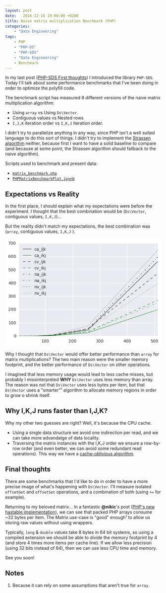 ```yaml
---
layout: post
date:   2016-12-16 19:00:00 +0200
title: Naive matrix multiplication Benchmark (PHP)
categories:
    - "Data Engineering"
tags:
    - PHP
    - "PHP-DS"
    - "PHP-SDS"
    - "Data Engineering"
    - Benchmark
---
```


In my last post ([PHP-SDS First thoughts](/blog/2016/12/01/php-sds-first-thoughts)) I introduced the library `PHP-SDS`.
Today I'll talk about some performance benchmarks that I've been doing in order to optimize the polyfill code.

The benchmark script has measured 8 different versions of the naive matrix multiplication algorithm:

  * Using `array` vs Using `Ds\Vector`.
  * Contiguous values vs Nested rows
  * `I,J,K` iteration order vs `I,K,J` iteration order.

I didn't try to parallelize anything in any way, since PHP isn't a well suited language to do this sort of things. I
didn't try to implement the [Strassen algorithm](https://en.wikipedia.org/wiki/Strassen_algorithm) neither, because
first I want to have a solid baseline to compare (and because at some point, the Strassen algorithm should fallback to
the naive algorithm).

Scripts used to benchmark and present data:

  * [`matrix_benchmark.php`](https://gist.github.com/castarco/5b051f9e7df04a2de87d3268f01ea461)
  * [`PHPMatrixBenchmarkPlot.ipynb`](https://gist.github.com/castarco/8591dc20e2740215709ede9566eaa826)

## Expectations vs Reality

In the first place, I should explain what my expectations were before the experiment. I thought that the best
combination would be (`Ds\Vector`, contiguous values, `I,K,J`)...

But the reality didn't match my expectations, the best combination was (`array`, contiguous values, `I,K,J` ).

![Matrix Benchmark](/images/2016/20161216_matrix_benchmark.png)

Why I thought that `Ds\Vector` would offer better performance than `array` for matrix multiplications? The two main
reason were the smaller memory footprint, and the better performance of `Ds\Vector` on other operations.

I imagined that less memory usage would lead to less cache misses, but probably I missinterpreted **WHY** `Ds\Vector`
uses less memory than array. The reason was not that `Ds\Vector` uses less bytes per item, but that `Ds\Vector` uses a
"smarter"¹ algorithm to allocate memory regions in order to grow o shrink itself.

## Why I,K,J runs faster than I,J,K?

Why my other two guesses are right? Well, it's because the CPU cache.

  * Using a single data structure we avoid one indirection per read, and we can take more advandatge of data locality.
  * Traversing the matrix instances with the I,K,J order we ensure a row-by-row order (and even better, we can avoid
    some redundant read operations). This way we have a [cache-oblivious algorithm](https://en.wikipedia.org/wiki/Cache-oblivious_algorithm).

## Final thoughts

There are some benchmarks that I'd like to do in order to have a more precise image of what's happening with `Ds\Vector`.
I'll measure isolated `offsetGet` and `offsetSet` operations, and a combination of both (using `+=` for example).

Returning to my beloved matrix... In a fantastic **@nikic**'s post
([PHP's new hastable implementation](https://nikic.github.io/2014/12/22/PHPs-new-hashtable-implementation.html)), we can
see that packed PHP arrays consume ~32 bytes per item. The Matrix use-case is "good" enough¹ to allow us storing raw
values without using wrappers.

Typically, `long` & `double` values take 8 bytes in 64 bit systems, so using a compiled extension we should be able to
divide the memory footprint by 4 (and store 4 times more items per cache line). If we allow less precision (using 32
bits instead of 64), then we can use less CPU time and memory.

See you soon!

## Notes

  1. Because it can rely on some assumptions that aren't true for `array`.
